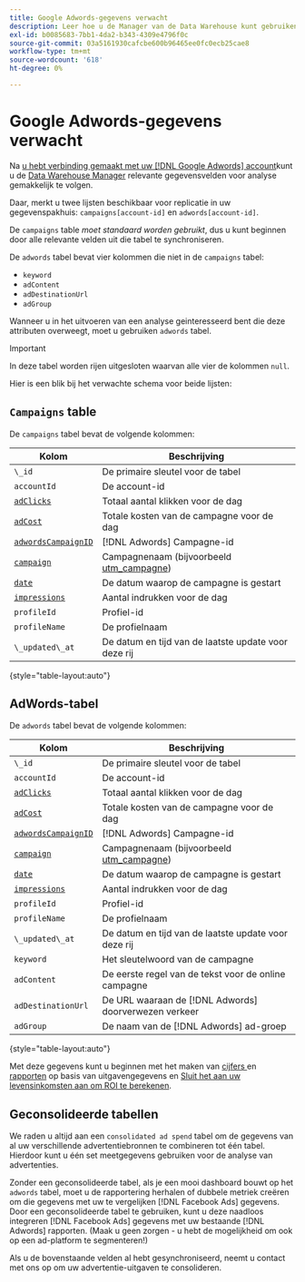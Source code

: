 ```yaml
---
title: Google Adwords-gegevens verwacht
description: Leer hoe u de Manager van de Data Warehouse kunt gebruiken om relevante gegevensgebieden voor analyse gemakkelijk te volgen.
exl-id: b0085683-7bb1-4da2-b343-4309e4796f0c
source-git-commit: 03a5161930cafcbe600b96465ee0fc0ecb25cae8
workflow-type: tm+mt
source-wordcount: '618'
ht-degree: 0%

---
```


# Google Adwords-gegevens verwacht

Na [u hebt verbinding gemaakt met uw [!DNL Google Adwords] account](../integrations/google-adwords.md)kunt u de [Data Warehouse Manager](../../data-warehouse-mgr/tour-dwm.md) relevante gegevensvelden voor analyse gemakkelijk te volgen.

Daar, merkt u twee lijsten beschikbaar voor replicatie in uw gegevenspakhuis: `campaigns[account-id]` en `adwords[account-id]`.

De `campaigns` table *moet standaard worden gebruikt*, dus u kunt beginnen door alle relevante velden uit die tabel te synchroniseren.

De `adwords` tabel bevat vier kolommen die niet in de `campaigns` tabel:

* `keyword`
* `adContent`
* `adDestinationUrl`
* `adGroup`

Wanneer u in het uitvoeren van een analyse geinteresseerd bent die deze attributen overweegt, moet u gebruiken `adwords` tabel.

>[!IMPORTANT]
>
>In deze tabel worden rijen uitgesloten waarvan alle vier de kolommen `null`.

Hier is een blik bij het verwachte schema voor beide lijsten:

## `Campaigns` table

De `campaigns` tabel bevat de volgende kolommen:

| **Kolom** | **Beschrijving** |
|-----|-----|
| `\_id` | De primaire sleutel voor de tabel |
| `accountId` | De account-id |
| [`adClicks`](https://developers.google.com/analytics/devguides/reporting/core/dimsmets#view=detail&amp;group=adwords&amp;jump=ga_adclicks) | Totaal aantal klikken voor de dag |
| [`adCost`](https://developers.google.com/analytics/devguides/reporting/core/dimsmets#view=detail&amp;group=adwords&amp;jump=ga_adcost) | Totale kosten van de campagne voor de dag |
| [`adwordsCampaignID`](https://developers.google.com/analytics/devguides/reporting/core/dimsmets#view=detail&amp;group=adwords&amp;jump=ga_adwordscampaignid) | [!DNL Adwords] Campagne-id |
| [`campaign`](https://developers.google.com/analytics/devguides/reporting/core/dimsmets#view=detail&amp;group=traffic_sources&amp;jump=ga_campaign) | Campagnenaam (bijvoorbeeld [utm\_campagne](https://support.google.com/analytics/answer/1033867?hl=en)) |
| [`date`](https://developers.google.com/analytics/devguides/reporting/core/dimsmets#view=detail&amp;group=time&amp;jump=ga_date) | De datum waarop de campagne is gestart |
| [`impressions`](https://developers.google.com/analytics/devguides/reporting/core/dimsmets#view=detail&amp;group=adwords&amp;jump=ga_impressions) | Aantal indrukken voor de dag |
| `profileId` | Profiel-id |
| `profileName` | De profielnaam |
| `\_updated\_at` | De datum en tijd van de laatste update voor deze rij |

{style=&quot;table-layout:auto&quot;}

## AdWords-tabel

De `adwords` tabel bevat de volgende kolommen:

| **Kolom** | **Beschrijving** |
|-----|-----|
| `\_id` | De primaire sleutel voor de tabel |
| `accountId` | De account-id |
| [`adClicks`](https://developers.google.com/analytics/devguides/reporting/core/dimsmets#view=detail&amp;group=adwords&amp;jump=ga_adclicks) | Totaal aantal klikken voor de dag |
| [`adCost`](https://developers.google.com/analytics/devguides/reporting/core/dimsmets#view=detail&amp;group=adwords&amp;jump=ga_adcost) | Totale kosten van de campagne voor de dag |
| [`adwordsCampaignID`](https://developers.google.com/analytics/devguides/reporting/core/dimsmets#view=detail&amp;group=adwords&amp;jump=ga_adwordscampaignid) | [!DNL Adwords] Campagne-id |
| [`campaign`](https://developers.google.com/analytics/devguides/reporting/core/dimsmets#view=detail&amp;group=traffic_sources&amp;jump=ga_campaign) | Campagnenaam (bijvoorbeeld [utm\_campagne](https://support.google.com/analytics/answer/1033867?hl=en)) |
| [`date`](https://developers.google.com/analytics/devguides/reporting/core/dimsmets#view=detail&amp;group=time&amp;jump=ga_date) | De datum waarop de campagne is gestart |
| [`impressions`](https://developers.google.com/analytics/devguides/reporting/core/dimsmets#view=detail&amp;group=adwords&amp;jump=ga_impressions) | Aantal indrukken voor de dag |
| `profileId` | Profiel-id |
| `profileName` | De profielnaam |
| `\_updated\_at` | De datum en tijd van de laatste update voor deze rij |
| `keyword` | Het sleutelwoord van de campagne |
| `adContent` | De eerste regel van de tekst voor de online campagne |
| `adDestinationUrl` | De URL waaraan de [!DNL Adwords] doorverwezen verkeer |
| `adGroup` | De naam van de [!DNL Adwords] ad-groep |

{style=&quot;table-layout:auto&quot;}

Met deze gegevens kunt u beginnen met het maken van [cijfers ](../../../data-user/reports/ess-manage-data-metrics.md) en [rapporten](../../../tutorials/using-visual-report-builder.md) op basis van uitgavengegevens en [Sluit het aan uw levensinkomsten aan om ROI te berekenen](../../analysis/roi-ad-camp.md).

## Geconsolideerde tabellen

We raden u altijd aan een `consolidated ad spend` tabel om de gegevens van al uw verschillende advertentiebronnen te combineren tot één tabel. Hierdoor kunt u één set meetgegevens gebruiken voor de analyse van advertenties.

Zonder een geconsolideerde tabel, als je een mooi dashboard bouwt op het `adwords` tabel, moet u de rapportering herhalen of dubbele metriek creëren om die gegevens met uw te vergelijken [!DNL Facebook Ads] gegevens. Door een geconsolideerde tabel te gebruiken, kunt u deze naadloos integreren [!DNL Facebook Ads] gegevens met uw bestaande [!DNL Adwords] rapporten. (Maak u geen zorgen - u hebt de mogelijkheid om ook op een ad-platform te segmenteren!)

Als u de bovenstaande velden al hebt gesynchroniseerd, neemt u contact met ons op om uw advertentie-uitgaven te consolideren.
